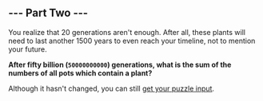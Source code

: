 ## --- Part Two ---

You realize that 20 generations aren't enough. After all, these plants will
need to last another 1500 years to even reach your timeline, not to mention
your future.

**After fifty billion (`50000000000`) generations, what is the sum of the
numbers of all pots which contain a plant?**

Although it hasn't changed, you can still [get your puzzle input](input.txt).
